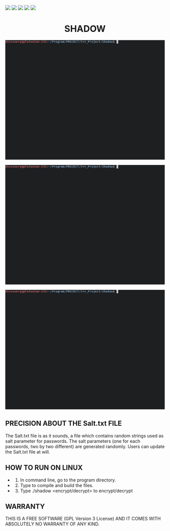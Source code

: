 ![](https://img.shields.io/badge/Code-C++-orange.svg?style=plastic&logo=c%2B%2B)
![](https://img.shields.io/badge/OS-Linux-orange.svg?style=plastic&logo=Linux)
![](https://img.shields.io/badge/Algorithm-AES-orange.svg?style=plastic&logo)
![](https://img.shields.io/badge/Algorithm-SHA-orange.svg?style=plastic&logo)
![](https://img.shields.io/badge/Tools-SublimeText-orange.svg?style=plastic&logo)
<h1 align="center"> SHADOW </h1>

![Output](https://github.com/AndryRafam/Shadow/blob/main/Output/fileCrypt.gif)

![Output](https://github.com/AndryRafam/Shadow/blob/main/Output/folderCrypt.gif)

![Output](https://github.com/AndryRafam/Shadow/blob/main/Output/folderDcrypt.gif)

<h2 align="left"> PRECISION ABOUT THE Salt.txt FILE </h2>

The Salt.txt file is as it sounds, a file which contains random strings used as salt parameter for passwords.
The salt parameters (one for each passwords, two by two different) are generated randomly.
Users can update the Salt.txt file at will.

<h2 align="left"> HOW TO RUN ON LINUX </h2>

- 1) In command line, go to the program directory.
- 2) Type <make> to compile and build the files.
- 3) Type ./shadow <encrypt/decrypt> to encrypt/decrypt

<h2 align="left"> WARRANTY </h2>
  
  THIS IS A FREE SOFTWARE (GPL Version 3 License) AND IT COMES WITH ABSOLUTELY NO WARRANTY OF ANY KIND.

